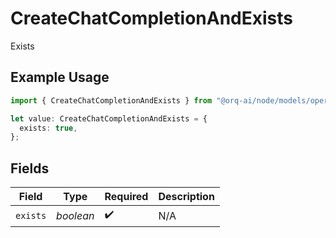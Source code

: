 # CreateChatCompletionAndExists

Exists

## Example Usage

```typescript
import { CreateChatCompletionAndExists } from "@orq-ai/node/models/operations";

let value: CreateChatCompletionAndExists = {
  exists: true,
};
```

## Fields

| Field              | Type               | Required           | Description        |
| ------------------ | ------------------ | ------------------ | ------------------ |
| `exists`           | *boolean*          | :heavy_check_mark: | N/A                |